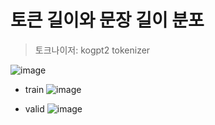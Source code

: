 
# 토큰 길이와 문장 길이 분포
> 토크나이저: kogpt2 tokenizer


![image](https://github.com/user-attachments/assets/e9a93e9a-abf2-4966-a275-1529435526bf)

- train
![image](https://github.com/user-attachments/assets/44f48044-2e10-49c4-a48f-cb26075e16b9)

- valid
![image](https://github.com/user-attachments/assets/a8b9fbf3-a48c-4e34-a6ac-276d211074e9)

